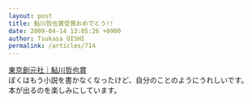 ```yaml
---
layout: post
title: 鮎川哲也賞受賞おめでとう!!
date: 2009-04-14 13:05:26 +0900
author: Tsukasa OISHI
permalink: /articles/714
---
```



[東京創元社｜鮎川哲也賞](http://www.tsogen.co.jp/ayukawasho/index.html)  
ぼくはもう小説を書かなくなったけど、自分のことのようにうれしいです。  
本が出るのを楽しみにしています。  

